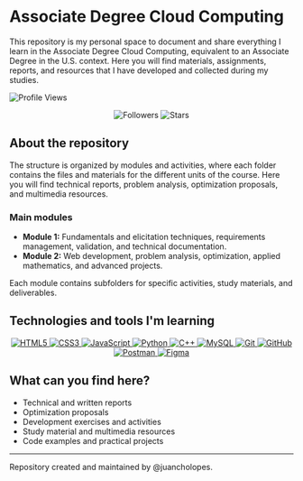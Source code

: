 # Associate Degree Cloud Computing

This repository is my personal space to document and share everything I learn in the Associate Degree Cloud Computing, equivalent to an Associate Degree in the U.S. context. Here you will find materials, assignments, reports, and resources that I have developed and collected during my studies.

<img src="https://komarev.com/ghpvc/?username=juancholopes&color=61dafb&style=flat-square&label=Profile+Views" alt="Profile Views" />

<p align="center">
  <img src="https://img.shields.io/badge/Followers-161?style=for-the-badge&logo=github" alt="Followers" />
  <img src="https://img.shields.io/badge/Stars-206?style=for-the-badge&logo=github" alt="Stars" />
</p>

## About the repository

The structure is organized by modules and activities, where each folder contains the files and materials for the different units of the course. Here you will find technical reports, problem analysis, optimization proposals, and multimedia resources.

### Main modules
- **Module 1:** Fundamentals and elicitation techniques, requirements management, validation, and technical documentation.
- **Module 2:** Web development, problem analysis, optimization, applied mathematics, and advanced projects.

Each module contains subfolders for specific activities, study materials, and deliverables.

## Technologies and tools I'm learning

<p align="center">
  <a href="https://developer.mozilla.org/en-US/docs/Web/HTML">
    <img src="https://img.shields.io/badge/HTML5-E34F26?style=for-the-badge&logo=html5&logoColor=white" alt="HTML5" />
  </a>
  <a href="https://developer.mozilla.org/en-US/docs/Web/CSS">
    <img src="https://img.shields.io/badge/CSS3-1572B6?style=for-the-badge&logo=css3&logoColor=white" alt="CSS3" />
  </a>
  <a href="https://developer.mozilla.org/en-US/docs/Web/JavaScript">
    <img src="https://img.shields.io/badge/JavaScript-F7DF1E?style=for-the-badge&logo=javascript&logoColor=black" alt="JavaScript" />
  </a>
  <a href="https://docs.python.org/3/">
    <img src="https://img.shields.io/badge/Python-3776AB?style=for-the-badge&logo=python&logoColor=white" alt="Python" />
  </a>
  <a href="https://en.cppreference.com/w/">
    <img src="https://img.shields.io/badge/C++-00599C?style=for-the-badge&logo=c%2B%2B&logoColor=white" alt="C++" />
  </a>
  <a href="https://dev.mysql.com/doc/">
    <img src="https://img.shields.io/badge/MySQL-4479A1?style=for-the-badge&logo=mysql&logoColor=white" alt="MySQL" />
  </a>
  <a href="https://git-scm.com/doc">
    <img src="https://img.shields.io/badge/Git-F05032?style=for-the-badge&logo=git&logoColor=white" alt="Git" />
  </a>
  <a href="https://docs.github.com/">
    <img src="https://img.shields.io/badge/GitHub-181717?style=for-the-badge&logo=github&logoColor=white" alt="GitHub" />
  </a>
  <a href="https://learning.postman.com/docs/">
    <img src="https://img.shields.io/badge/Postman-FF6C37?style=for-the-badge&logo=postman&logoColor=white" alt="Postman" />
  </a>
  <a href="https://help.figma.com/">
    <img src="https://img.shields.io/badge/Figma-F24E1E?style=for-the-badge&logo=figma&logoColor=white" alt="Figma" />
  </a>
</p>

## What can you find here?
- Technical and written reports
- Optimization proposals
- Development exercises and activities
- Study material and multimedia resources
- Code examples and practical projects

---
Repository created and maintained by @juancholopes.

